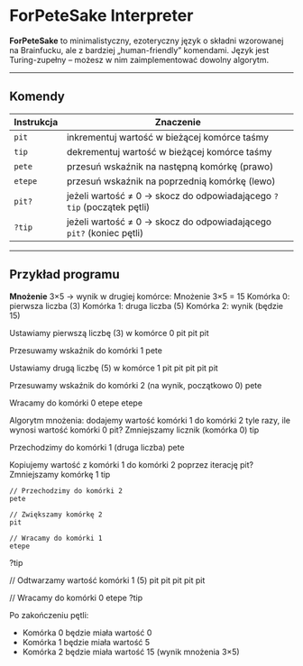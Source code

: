 # ForPeteSake Interpreter

**ForPeteSake** to minimalistyczny, ezoteryczny język o składni wzorowanej na Brainfucku, ale z bardziej „human-friendly” komendami. Język jest Turing-zupełny – możesz w nim zaimplementować dowolny algorytm.

---

## Komendy

| Instrukcja | Znaczenie                                                         |
|------------|------------------------------------------------------------------|
| `pit`      | inkrementuj wartość w bieżącej komórce taśmy                     |
| `tip`      | dekrementuj wartość w bieżącej komórce taśmy                     |
| `pete`     | przesuń wskaźnik na następną komórkę (prawo)                    |
| `etepe`    | przesuń wskaźnik na poprzednią komórkę (lewo)                   |
| `pit?`     | jeżeli wartość ≠ 0 → skocz do odpowiadającego `?tip` (początek pętli) |
| `?tip`     | jeżeli wartość ≠ 0 → skocz do odpowiadającego `pit?` (koniec pętli) |

---

## Przykład programu

**Mnożenie** 3×5 → wynik w drugiej komórce: 
Mnożenie 3×5 = 15
Komórka 0: pierwsza liczba (3)
Komórka 1: druga liczba (5)
Komórka 2: wynik (będzie 15)

Ustawiamy pierwszą liczbę (3) w komórce 0
pit pit pit

Przesuwamy wskaźnik do komórki 1
pete

Ustawiamy drugą liczbę (5) w komórce 1
pit pit pit pit pit

Przesuwamy wskaźnik do komórki 2 (na wynik, początkowo 0)
pete

Wracamy do komórki 0
etepe etepe

Algorytm mnożenia: dodajemy wartość komórki 1 do komórki 2
tyle razy, ile wynosi wartość komórki 0
pit?
Zmniejszamy licznik (komórka 0)
tip

Przechodzimy do komórki 1 (druga liczba)
pete

Kopiujemy wartość z komórki 1 do komórki 2
poprzez iterację
pit?
Zmniejszamy komórkę 1
tip

    // Przechodzimy do komórki 2
    pete
    
    // Zwiększamy komórkę 2
    pit
    
    // Wracamy do komórki 1
    etepe
?tip

// Odtwarzamy wartość komórki 1 (5)
pit pit pit pit pit

// Wracamy do komórki 0
etepe
?tip

Po zakończeniu pętli:
 - Komórka 0 będzie miała wartość 0
 - Komórka 1 będzie miała wartość 5
 - Komórka 2 będzie miała wartość 15 (wynik mnożenia 3×5)
